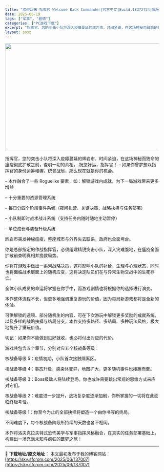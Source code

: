 ```yaml
---
title: "欢迎回来 指挥官 Welcome Back Commander|官方中文|Build.18372724|解压即撸|"
date: 2025-06-19
tags: ["军事", "剧情"]
categories: ["PC游戏下载"]
excerpt: "指挥官，您的突击小队将深入疫瘴蔓延的辉岩市，时间紧迫，在这场神秘而致命的瘟疫彻底扩散之前，查明一切的真相。 祝您好运，指挥官！ – 如果你曾梦想以指挥官的身份运筹帷幄，统领战局，那么现在就是你的机会。 – 本作融合了一些 Roguelike 要素，如：解锁游戏内成就，为下一局游戏带来更多增益 – 十&hellip;"
layout: post
---
```


<img class="aligncenter size-full wp-image-137008" src="https://sky.sfcrom.com/wp-content/uploads/2025/06/2025061905442712.webp" alt="" width="616" height="353" />

指挥官，您的突击小队将深入疫瘴蔓延的辉岩市，时间紧迫，在这场神秘而致命的瘟疫彻底扩散之前，查明一切的真相。 祝您好运，指挥官！
– 如果你曾梦想以指挥官的身份运筹帷幄，统领战局，那么现在就是你的机会。

– 本作融合了一些 Roguelike 要素，如：解锁游戏内成就，为下一局游戏带来更多增益

– 十分重要的资源管理系统

– 每日分四个阶段事件系统（夜间扎营、关键决策、战略抉择与任务部署）

– 小队制即时战术战斗系统（支持任务内随时随地主动暂停）

– 单位成长与装备升级系统

辉岩市突发神秘瘟疫，整座城市与外界失去联系，政府也全面垮台。

你是总部指定的作战指挥官，必须组建精锐突击小队，深入灾难腹地，在瘟疫全面扩散前查明真相并挽救局势。

你将在游戏中做出一系列战略决策，这将影响小队的补给、生理与心理状态，同时也将面临战术层面上的随机应变，这将决定队员们在与异常生物交战中的生死存亡。

全体小队成员的命运将掌握在你手中，而游戏剧情也将根据你的选择进行演变。

本作整体流程不长，但更多地强调重复游玩的价值，因为每局新游戏都将是全新的体验。

可供解锁的选项、部分随机生的内容、可在下次游玩中解锁更多奖励的成就系统，以及多样的战略抉择与结局分支。本作支持多路径、多结局、多种玩法风格，极大地提升了重玩价值。

切记：如果你不能做到见好就收，也必将付出对应的代价。

游戏共包含五个章节，分别对应五个核战备等级：

核战备等级 5：疫情初期，小队首次接触隔离区。

核战备等级 4：事态升级，感染体变异，地图扩大，更多随机事件也接踵而至。

核战备等级 3：Boss级敌人将陆续登场，你也或许需要跳出常规的思维方式来应对它们。

核战备等级 2：难度进一步提升，战场复杂度逐渐加剧，你所掌握的一切将在此面临终极考验。

核战备等级 1：你至今为止的全部抉择将塑造一个由你书写的终局。

不同难度下，每个核战备阶段所持续的天数也各不相同。

本作将洛夫克拉夫特式恐怖美学与军事指挥风格融合，在真实的任务部署基础上，构建出一场充满未知与疯狂的噩梦之旅！

---
📖 **下载地址/原文地址：** 本文最初发布于我的博客网站：[https://sky.sfcrom.com/2025/06/137007](https://sky.sfcrom.com/2025/06/137007)
